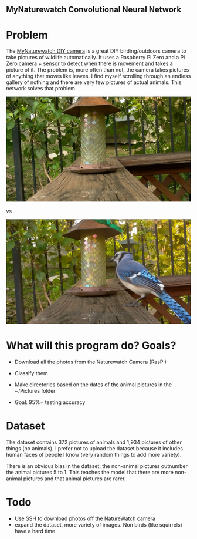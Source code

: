 ## MyNaturewatch Convolutional Neural Network

# Problem
The [MyNaturewatch DIY camera](https://mynaturewatch.net/daylight-camera-instructions) is a great DIY birding/outdoors camera to take pictures of wildlife automatically. It uses a Raspberry Pi Zero and a Pi Zero camera + sensor to detect when there is movement and takes a picture of it. The problem is, more often than not, the camera takes pictures of anything that moves like leaves. I find myself scrolling through an endless gallery of nothing and there are very few pictures of actual animals. This network solves that problem.

![no animal](/resources/2020-05-14-14-38-41.jpg)

vs

![yes animal](/resources/2020-05-14-08-31-45.jpg)

# What will this program do? Goals?
- Download all the photos from the Naturewatch Camera (RasPi)
- Classify them
- Make directories based on the dates of the animal pictures in the ~/Pictures folder

- Goal: 95%+ testing accuracy

# Dataset
The dataset contains 372 pictures of animals and 1,934 pictures of other things (no animals). I prefer not to upload the dataset because it includes human faces of people I know (very random things to add more variety).

There is an obvious bias in the dataset; the non-animal pictures outnumber the animal pictures 5 to 1. This teaches the model that there are more non-animal pictures and that animal pictures are rarer. 

# Todo
- Use SSH to download photos off the NatureWatch camera
- expand the dataset, more variety of images. Non birds (like squirrels) have a hard time